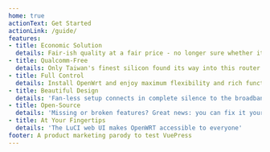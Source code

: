 ```yaml
---
home: true
actionText: Get Started
actionLink: /guide/
features:
- title: Economic Solution 
  details: Fair-ish quality at a fair price - no longer sure whether it is the good stuff from China
- title: Qualcomm-Free 
  details: Only Taiwan's finest silicon found its way into this router
- title: Full Control
  details: Install OpenWrt and enjoy maximum flexibility and rich functionality 
- title: Beautiful Design
  details: 'Fan-less setup connects in complete silence to the broadband internet'
- title: Open-Source 
  details: 'Missing or broken features? Great news: you can fix it yourself!'
- title: At Your Fingertips 
  details: 'The LuCI web UI makes OpenWRT accessible to everyone'
footer: A product marketing parody to test VuePress 
---
```

